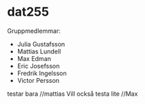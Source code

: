 # dat255

Gruppmedlemmar:

- Julia Gustafsson
- Mattias Lundell
- Max Edman
- Eric Josefsson
- Fredrik Ingelsson
- Victor Persson

testar bara //mattias
Vill också testa lite //Max
